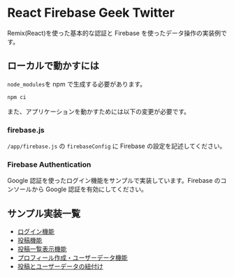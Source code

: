 # React Firebase Geek Twitter

Remix(React)を使った基本的な認証と Firebase を使ったデータ操作の実装例です。

## ローカルで動かすには

`node_modules`を npm で生成する必要があります。

```bash
npm ci
```

また、アプリケーションを動かすためには以下の変更が必要です。

### firebase.js

`/app/firebase.js` の `firebaseConfig` に Firebase の設定を記述してください。

### Firebase Authentication

Google 認証を使ったログイン機能をサンプルで実装しています。Firebase のコンソールから Google 認証を有効にしてください。

## サンプル実装一覧

- [ログイン機能](https://github.com/geeksalon-webex/react-firebase-geek-twitter/commit/a1f86a04025835d1d38fef35cf9dc09486365c27)
- [投稿機能](https://github.com/geeksalon-webex/react-firebase-geek-twitter/commit/429d0ec66a8e0d1ef8c72e85d17e2d6bc4e54263)
- [投稿一覧表示機能](https://github.com/geeksalon-webex/react-firebase-geek-twitter/commit/d494b6e3e4c5637a8607e2d83baf1b85391a640a)
- [プロフィール作成・ユーザーデータ機能](https://github.com/geeksalon-webex/react-firebase-geek-twitter/commit/76964e1ec729f39c23aeb805dc84ef436db89b2e)
- [投稿とユーザーデータの紐付け](https://github.com/geeksalon-webex/react-firebase-geek-twitter/commit/046aac3ffedbe2364d26c044dda47e0e042f2847)
